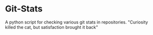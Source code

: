 # Git-Stats
A python script for checking various git stats in repositories. "Curiosity killed the cat, but satisfaction brought it back"
